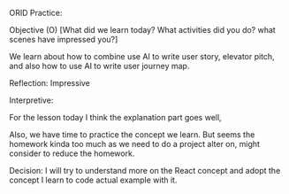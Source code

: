 ORID Practice:

Objective (O) [What did we learn today? What activities did you do? what scenes have impressed you?]

We learn about how to combine use AI to write user story, elevator pitch, and also how to use AI to write user journey map.

Reflection: Impressive

Interpretive:

For the lesson today I think the explanation part goes well,

Also, we have time to practice the concept we learn. But seems the homework kinda too much as we need to do a project alter on, might consider to reduce the homework.

Decision:
I will try to understand more on the React concept and adopt the concept I learn to code actual example with it.